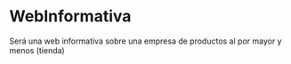 # WebInformativa
Será una web informativa sobre una empresa de productos al por mayor y menos (tienda)
